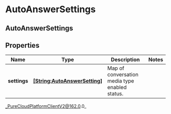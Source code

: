 # AutoAnswerSettings

## AutoAnswerSettings

## Properties

|Name | Type | Description | Notes|
|------------ | ------------- | ------------- | -------------|
| **settings** | [**[String:AutoAnswerSetting]**](AutoAnswerSetting) | Map of conversation media type enabled status. | |



_PureCloudPlatformClientV2@162.0.0_
